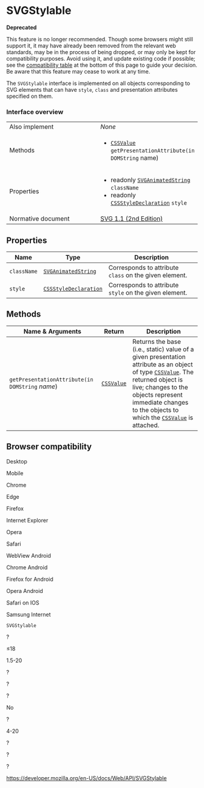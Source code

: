 SVGStylable
===========

**Deprecated**

This feature is no longer recommended. Though some browsers might still support it, it may have already been removed from the relevant web standards, may be in the process of being dropped, or may only be kept for compatibility purposes. Avoid using it, and update existing code if possible; see the [compatibility table](#browser_compatibility) at the bottom of this page to guide your decision. Be aware that this feature may cease to work at any time.

The `SVGStylable` interface is implemented on all objects corresponding to SVG elements that can have `style`, `class` and presentation attributes specified on them.

### Interface overview

<table><colgroup><col style="width: 50%" /><col style="width: 50%" /></colgroup><tbody><tr class="odd"><td>Also implement</td><td><em>None</em></td></tr><tr class="even"><td>Methods</td><td><ul><li><a href="cssvalue"><code>CSSValue</code></a> <code>getPresentationAttribute(in DOMString</code> name)</li></ul></td></tr><tr class="odd"><td>Properties</td><td><ul><li>readonly <a href="svganimatedstring"><code>SVGAnimatedString</code></a> <code>className</code></li><li>readonly <a href="cssstyledeclaration"><code>CSSStyleDeclaration</code></a> <code>style</code></li></ul></td></tr><tr class="even"><td>Normative document</td><td><a href="https://www.w3.org/TR/SVG11/types.html#InterfaceSVGStylable">SVG 1.1 (2nd Edition)</a></td></tr></tbody></table>

Properties
----------

<table><thead><tr class="header"><th>Name</th><th>Type</th><th>Description</th></tr></thead><tbody><tr class="odd"><td><code>className</code></td><td><a href="svganimatedstring"><code>SVGAnimatedString</code></a></td><td>Corresponds to attribute <code>class</code> on the given element.</td></tr><tr class="even"><td><code>style</code></td><td><a href="cssstyledeclaration"><code>CSSStyleDeclaration</code></a></td><td>Corresponds to attribute <code>style</code> on the given element.</td></tr></tbody></table>

Methods
-------

<table><thead><tr class="header"><th>Name &amp; Arguments</th><th>Return</th><th>Description</th></tr></thead><tbody><tr class="odd"><td><code>getPresentationAttribute(in DOMString</code> <em>name</em>)</td><td><a href="cssvalue"><code>CSSValue</code></a></td><td>Returns the base (i.e., static) value of a given presentation attribute as an object of type <a href="cssvalue"><code>CSSValue</code></a>. The returned object is live; changes to the objects represent immediate changes to the objects to which the <a href="cssvalue"><code>CSSValue</code></a> is attached.</td></tr></tbody></table>

Browser compatibility
---------------------

Desktop

Mobile

Chrome

Edge

Firefox

Internet Explorer

Opera

Safari

WebView Android

Chrome Android

Firefox for Android

Opera Android

Safari on IOS

Samsung Internet

`SVGStylable`

?

≤18

1.5-20

?

?

?

No

?

4-20

?

?

?

<a href="https://developer.mozilla.org/en-US/docs/Web/API/SVGStylable" class="_attribution-link">https://developer.mozilla.org/en-US/docs/Web/API/SVGStylable</a>
